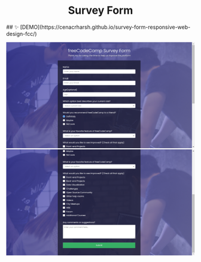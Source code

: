<h1 align='center'> Survey Form </h1>
## ✨ [DEMO](https://cenacrharsh.github.io/survey-form-responsive-web-design-fcc/)

![ss1](./ss1.png)
![ss2](./ss2.png)
